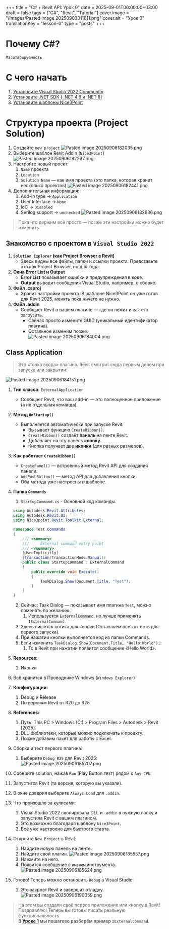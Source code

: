 +++
title = "C# + Revit API: Урок 0"
date = 2025-09-01T00:00:00+03:00
draft = false
tags = ["C#", "Revit", "Tutorial"]
cover.image = "/images/Pasted image 20250903011611.png"
cover.alt = "Урок 0"
translationKey = "lesson-0"
type = "posts"
+++

# Почему C#?
`Масштабируемость`

# С чего начать
1. [Установите Visual Studio 2022 Community](https://visualstudio.microsoft.com/downloads/)
2. [Установите .NET SDK ( .NET 4.8 и .NET 8)](https://dotnet.microsoft.com/en-us/download/visual-studio-sdks)
3. [Установите шаблоны Nice3Point](https://github.com/Nice3point/RevitTemplates)

# Структура проекта (Project Solution)
1. Создайте `new project`
![Pasted image 20250906182035.png](</images/Pasted image 20250906182035.png>)
2. Выберите шаблон Revit Addin (`Nice3Point`)
![Pasted image 20250906182237.png](</images/Pasted image 20250906182237.png>)
3. Настройте новый проект:
	1. `Name` проекта
	2. `Location`
	3. `Solution Name` — как имя проекта (это папка, которая хранит несколько проектов)
![Pasted image 20250906182441.png](</images/Pasted image 20250906182441.png>)
4. Дополнительная информация:
	1. Add-in type -> `Application`
	2. User Interface -> `None`
	3. IoC -> `Disabled`
	4. Serilog support -> `unchecked`
![Pasted image 20250906182636.png](</images/Pasted image 20250906182636.png>)

> Пока что держим всё просто — позже эти настройки можно будет изменить.
## **Знакомство с проектом в `Visual Studio 2022`**

1. **`Solution Explorer` (как Project Browser в Revit)**
	- Здесь видны все файлы, папки и ссылки проекта. Представьте это как Project Browser, но для кода.
2. **Окна Error List и Output**
    - **Error List** показывает ошибки и предупреждения в коде.
    - **Output** выводит сообщения Visual Studio, например, о сборке.
3. **Файл .csproj**
	- Хранит настройки проекта. В шаблоне Nice3Point он уже готов для Revit 2025, менять пока ничего не нужно.
4. **Файл .addin**
	- Сообщает Revit о вашем плагине — где он лежит и как его загрузить.
	    - Сейчас просто измените GUID (уникальный идентификатор плагина).
	    - Остальное изменим позже.
![Pasted image 20250906184004.png](</images/Pasted image 20250906184004.png>)
## **Class Application**
> Это «точка входа» плагина. Revit смотрит сюда первым делом при запуске или закрытии:

![Pasted image 20250906184151.png](</images/Pasted image 20250906184151.png>)
1. **Тип класса**: `ExternalApplication`
	- Сообщает Revit, что ваш add-in — это полноценное приложение (а не отдельная команда).
2. **Метод `OnStartup()`**
	- Выполняется автоматически при запуске Revit:
	    - Вызывает функцию `CreateRibbon()`.
	    - `CreateRibbon()` создаёт **панель** на ленте Revit.
	    - Добавляет на эту панель **кнопку**.
	    - Кнопка получает две **иконки** (для разных размеров).
3. **Как работает `CreateRibbon()`**
    - `CreatePanel()` — встроенный метод Revit API для создания панели.
    - `AddPushButton()` — метод API для добавления кнопки.
    - Оба метода уже настроены в шаблоне.
4. **Папка `Commands`**
	1. `StartupCommand.cs` - Основной код команды.
	```C#
	using Autodesk.Revit.Attributes;
	using Autodesk.Revit.UI;
	using Nice3point.Revit.Toolkit.External;
	
	namespace Test.Commands
	{
		/// <summary>
		///     External command entry point
		/// </summary>
		[UsedImplicitly]
		[Transaction(TransactionMode.Manual)]
		public class StartupCommand : ExternalCommand
		{
			public override void Execute()
			{
				TaskDialog.Show(Document.Title, "Test");
			}
		}
	}
	```

	2. Сейчас: Task Dialog — показывает имя плагина `Test`, можно поменять по желанию.
		1. Используется `ExternalCommand`, но лучше применять `IExternalCommand`.
	3. Здесь пишется логика для кнопки (Оставляем все как есть для первого запуска).
	4. При нажатии кнопки выполняется код из папки Commands.
	5. Если изменить `TaskDialog.Show(Document.Title, "Hello World");`:
		1. То в Revit при нажатии появится сообщение «Hello World».
6. **Resources:**
	1. Иконки
7. Всё хранится в Проводнике Windows (`Windows Explorer`)
8. **Конфигурации:**
	1. Debug и Release
	2. По версиям Revit от R20 до R25
9. **References:**
	1. Путь: This PC > Windows (C:) > Program Files > Autodesk > Revit [2025].
	2. DLL-библиотеки, которые можно подключать к проекту.
	3. Позже добавим пакет для работы с Excel.
10. Сборка и тест первого плагина:
	1. Выберите `Debug R25` для Revit 2025:
![Pasted image 20250906185207.png](</images/Pasted image 20250906185207.png>)
11. Соберите solution, нажав `Run` (Play Button `TEST`) рядом с `Any CPU`.
12. Запустится Revit (та версия, которую вы указали).
13. В окне доверия выберите `Always Load` для `.addin`.
14. Что произошло за кулисами:
	1. Visual Studio 2022 скопировала DLL и `.addin` в нужную папку и запустила Revit с вашим плагином.
	2. Это возможно благодаря шаблону `Nice3Point`.
	3. Всё уже настроено для быстрого старта.
15. Откройте `New Project` в Revit:
	1. Найдите новую панель на ленте.
	2. Найдите свой плагин.
![Pasted image 20250906185557.png](</images/Pasted image 20250906185557.png>)
	3. Нажмите на него.
	4. Появится сообщение с `именем` инструмента.
![Pasted image 20250906185624.png](</images/Pasted image 20250906185624.png>)
16. Готово! Теперь можно остановить `Debug` в Visual Studio:
	1. Это закроет Revit и завершит отладку.
![Pasted image 20250906190059.png](</images/Pasted image 20250906190059.png>)

> На этом вы создали своё первое приложение или кнопку в Revit!  
> Поздравляю! Теперь вы готовы писать реальную функциональность.  
> **В [Уроке 1](https://blog.aydrafting.com/ru/) мы пошагово разберём пример `IExternalCommand`.**